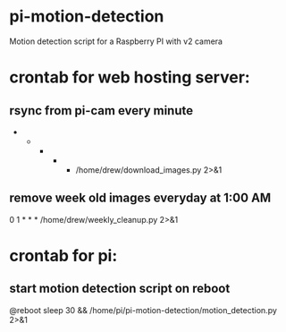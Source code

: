 # pi-motion-detection
Motion detection script for a Raspberry PI with v2 camera


# crontab for web hosting server:
## rsync from pi-cam every minute
* * * * * /home/drew/download_images.py 2>&1

## remove week old images everyday at 1:00 AM
0 1 * * * /home/drew/weekly_cleanup.py 2>&1

# crontab for pi:
## start motion detection script on reboot
@reboot sleep 30 && /home/pi/pi-motion-detection/motion_detection.py 2>&1
